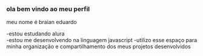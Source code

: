 ### ola bem vindo ao meu perfil 

meu nome é braian eduardo

-estou estudando alura  
-estou me desenvolvendo na linguagem javascript
-utilizo esse espaço para minha organização e compartilhamento dos meus projetos desenvolvidos



   
